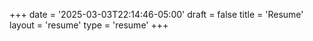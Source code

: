 +++
date = '2025-03-03T22:14:46-05:00'
draft = false
title = 'Resume'
layout = 'resume'
type = 'resume'
+++
